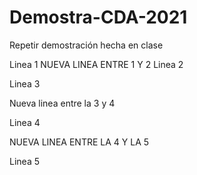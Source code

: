 # Demostra-CDA-2021
Repetir demostración hecha en clase

Linea 1
NUEVA LINEA ENTRE 1 Y 2
Linea 2

Linea 3

Nueva linea entre la 3 y 4

Linea 4

NUEVA LINEA ENTRE LA 4 Y LA 5

Linea 5
